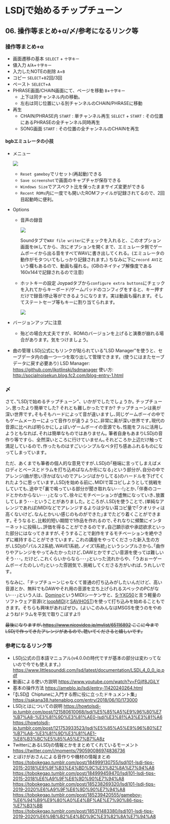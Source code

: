 # LSDjで始めるチップチューン

## 06. 操作等まとめ+α/〆/参考になるリンク等

### 操作等まとめ+α

- 画面遷移の基本
    `SELECT` + `十字キー`
- 値入力
    `A`/`A`+`十字キー`
- 入力したNOTEの削除
    `A`+`B`
- コピー
    `SELECT`+`B`2回/3回
- ペースト
    `SELECT`+`A`
- PHRASE画面/CHAIN画面にて、ページを移動
    `B`+`十字キー`
    - 上下は同チャンネル内の移動。
    - 左右は同じ位置にいる別チャンネルのCHAIN/PHRASEに移動
- 再生
    - CHAIN/PHRASE内
        `START` : 単チャンネル再生
        `SELECT` + `START` : その位置にあるPHRASEの全チャンネル同時再生
    - SONG画面
        `START` : その位置の全チャンネルのCHAINを再生

#### bgbエミュレータの小技
- メニュー

    ![](https://i.imgur.com/C4oQTWL.png)

    - `Reset gameboy`でリセット(再起動)できる
    - `Save screenshot`で画面のキャプチャが保存できる
    - `Windows Size`でアスペクト比を保ったままサイズ変更ができる
    - `Recent ROMs`内に一度でも開いたROMファイルが記録されてるので、2回目起動時に便利。
- Options
    - 音声の録音

        ![](https://i.imgur.com/lGYK2Eu.png)

        Soundタブで`WAV file writer`にチェックを入れると、このオプション画面を`OK`してから、次にオプションを開くまで、エミュレータ側でゲームボーイから出る音をすべてWAVに書き出してくれる。(エミュレータの動作がモタついてもしっかり記録されます。)
    ちなみに下に`record AVI`という欄もあるので、動画も撮れる。(GBのネイティブ解像度である160x144で記録されるので注意)
    - ホットキーの設定
        Joypadタブから`configure extra buttons`にチェックを入れてからキーボード/ゲームパッドのコンフィグをすると、キー押すだけで録音/停止等ができるようになります。実は動画も撮れます。そしてステートセーブ等もキーに割り当てられます。

        ![](https://i.imgur.com/i6JVOWi.png)

- バージョンアップに注意
    - 殆どの場合大丈夫ですが、ROMのバージョンを上げると演奏が崩れる場合があります。気をつけましょう。

- 曲の管理
    LSDj公式にもリンクが貼られている"LSD Manager"を使うと、セーブデータ内の曲一つ一つを取り出して管理できます。(使うにはまたセーブデータに戻す必要あり)
    LSD Manager: https://github.com/jkotlinski/lsdmanager
    使い方: http://socialnoisekun.blog.fc2.com/blog-entry-1.html

### 〆
さて､"LSDjで始めるチップチューン"、いかがでしたでしょうか｡
チップチューン､思ったより簡単でした? それとも難しかったですか?
チップチューンは奥が深い世界です｡そもそもハードによって音が違いますし､同じゲームボーイの中でもゲームメーカーによって音作りが違うように､非常に奥が深い世界です｡現代の音源に比べれば明らかにしょぼいゲームボーイの音源でも､性能をフルに活用しようともなれば､それは簡単なものではありません｡
筆者自身もあまりLSDjの音作り等ですら、全然深いところに行けていません｡それどころか上辺だけ触って満足しているので､作ったものはすごいシンプルなベタ打ち感あふれるものになってしまっています｡

ただ、あくまでも筆者の個人的な意見ですが､LSDjの｢極端に言ってしまえばメロディとベースとドラムを打ち込めばなんか形になる｣という部分が､自分の中でアレンジ(曲が思い浮かばないのでアレンジばかりしてる)のハードルを下げてくれたように思っています｡LSDjを始める前に､MIDIで耳コピしようとして挑戦をしていても､途中で｢裏で鳴っている部分が聞き取れない･･･!｣とか､｢伴奏のコードとかわからない･･･｣となって､徐々にモチベーションが虚無になっていき､放置してしまう･･･ということがありました｡
ところが､LSDjを使うことで､(単純なアレンジであれば)MIDIなどでアレンジするよりは少ない耳コピ量で｢クオリティは高くないけど､なんとかいい感じのものができた｣までたどり着くことができます｡ そうなると､比較的短い期間で1作品を作れるので､それなりに頻繁にインターネットに投稿し､評価を得ることができるのです｡自己顕示欲や承認欲求といった部分にはなってきますが､そうすることで創作をするモチベーションを絶やさずに維持することができています｡
これの講座をやってくださった新入生の方が､LSDjの｢パルス2系統､WAVE1系統､ノイズ1系統｣というシンプルさから､｢曲作りやアレンジをやってみたかったけど､DAWとかですごい音源を使っては難しいそう･･･｡ だけど､これくらいからなら･･･｣といった流れからや、｢うおぉーゲームボーイたのしい!!｣といった雰囲気で､挑戦してくださる方がいれば､うれしいです｡

ちなみに、｢チップチューンじゃなくて普通の打ち込みがしたいんだけど、高い音源とか、無料でもDAWやそれ用の音源を立ち上げられるスペックのPCがない･･･｣という人は、[Domino](http://takabosoft.com/domino)というMIDIシーケンサと、[S-YXG50](https://veg.by/en/projects/syxg50/)と言う軽量のソフトウェア音源(と[loopMIDI](https://www.tobias-erichsen.de/software/loopmidi.html)と[SAVIHOST](https://www.hermannseib.com/english/savihost.htm))を使って打ち込みを始めることもできます。そちらも興味があればぜひ。(よいこのみんなはMSGSを使うのをやめようね!ドラムを平気で取りこぼすよ!)

~~最後になりますが､https://www.nicovideo.jp/mylist/65116892 ここに今までLSDjで作ってきたアレンジがあるので､聴いてくださると嬉しいです｡~~


### 参考になるリンク等
- LSDj公式の日本語マニュアル(v4.0.0の時代ですが基本の部分は変わってないので今でも使えます。)
    https://www.littlesounddj.com/lsd/latest/documentation/LSDj_4_0_0_jp.pdf
- 動画による使い方説明
    https://www.youtube.com/watch?v=FGjlf8JGiLY
- 基本の操作方法
    https://ameblo.jp/lsdj/entry-11420240264.html
- ｢【LSDj】Chiptuneに入門する際に役に立ったドキュメント集｣
    https://sakana38.hatenablog.com/entry/2018/06/10/173000
- LSDjとはについての説明
    https://howtolsdj-jp.tumblr.com/post/121580610068/lsdj%E5%85%A5%E9%96%80%E7%B7%A8-%E3%81%9D%E3%81%AE0-lsdj%E3%81%A3%E3%81%A6
    https://howtolsdj-jp.tumblr.com/post/121753933523/lsdj%E5%85%A5%E9%96%80%E7%B7%A8-%E3%81%9D%E3%81%AE1-%E8%B3%BC%E5%85%A5%E7%B7%A8z
- TwitterにあるLSDjの情報とかをまとめてくれているモーメント
    https://twitter.com/i/moments/790590086974836736
- とぼけがおさんによる音作りや機材の情報まとめ
    https://tobokegao.tumblr.com/post/184999130755/lsdj101-lsdj-tips-2015-2018%E9%9F%B3%E4%BD%9C%E3%82%8A%E7%94%A8
    https://tobokegao.tumblr.com/post/184999459470/lsdj101-lsdj-tips-2015-2018%E6%A9%9F%E6%9D%90%E7%94%A8
    https://tobokegao.tumblr.com/post/185238269320/lsdj101-lsdj-tips-2019-2020%E6%A9%9F%E6%9D%90%E7%94%A8
    https://tobokegao.tumblr.com/post/185239420555/gameboy-%E6%94%B9%E9%80%A0%E4%BF%AE%E7%90%86-tips-%E7%B3%BB
    https://tobokegao.tumblr.com/post/185311483380/lsdj101-lsdj-tips-2019-2020%E6%9B%B2%E4%BD%9C%E3%82%8A%E7%94%A8